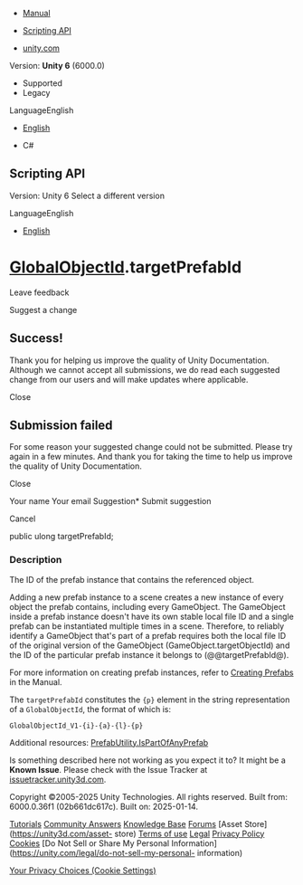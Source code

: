 [ ]()

  * [Manual](../Manual/index.html)
  * [Scripting API](../ScriptReference/index.html)

  * [unity.com](https://unity.com/)

Version: **Unity 6** (6000.0)

  * Supported
  * Legacy

LanguageEnglish

  * [English]()

  * C#

[ ](https://docs.unity3d.com)

## Scripting API

Version: Unity 6 Select a different version

LanguageEnglish

  * [English]()

#  [GlobalObjectId](GlobalObjectId.html).targetPrefabId

Leave feedback

Suggest a change

## Success!

Thank you for helping us improve the quality of Unity Documentation. Although
we cannot accept all submissions, we do read each suggested change from our
users and will make updates where applicable.

Close

## Submission failed

For some reason your suggested change could not be submitted. Please <a>try
again</a> in a few minutes. And thank you for taking the time to help us
improve the quality of Unity Documentation.

Close

Your name Your email Suggestion* Submit suggestion

Cancel

[ ]()

public ulong targetPrefabId;

### Description

The ID of the prefab instance that contains the referenced object.

Adding a new prefab instance to a scene creates a new instance of every object
the prefab contains, including every GameObject. The GameObject inside a
prefab instance doesn't have its own stable local file ID and a single prefab
can be instantiated multiple times in a scene. Therefore, to reliably identify
a GameObject that's part of a prefab requires both the local file ID of the
original version of the GameObject (GameObject.targetObjectId) and the ID of
the particular prefab instance it belongs to (@@targetPrefabId@).  
  
For more information on creating prefab instances, refer to [Creating
Prefabs](../Manual/CreatingPrefabs.html) in the Manual.  
  
The `targetPrefabId` constitutes the `{p}` element in the string
representation of a `GlobalObjectId`, the format of which is:  
  
`GlobalObjectId_V1-{i}-{a}-{l}-{p}`  
  
Additional resources:
[PrefabUtility.IsPartOfAnyPrefab](PrefabUtility.IsPartOfAnyPrefab.html)

Is something described here not working as you expect it to? It might be a
**Known Issue**. Please check with the Issue Tracker at
[issuetracker.unity3d.com](https://issuetracker.unity3d.com).

Copyright ©2005-2025 Unity Technologies. All rights reserved. Built from:
6000.0.36f1 (02b661dc617c). Built on: 2025-01-14.

[Tutorials](https://unity3d.com/learn) [Community
Answers](https://answers.unity3d.com) [Knowledge
Base](https://support.unity3d.com/hc/en-us)
[Forums](https://forum.unity3d.com) [Asset Store](https://unity3d.com/asset-
store) [Terms of use](https://docs.unity3d.com/Manual/TermsOfUse.html)
[Legal](https://unity.com/legal) [Privacy
Policy](https://unity.com/legal/privacy-policy)
[Cookies](https://unity.com/legal/cookie-policy) [Do Not Sell or Share My
Personal Information](https://unity.com/legal/do-not-sell-my-personal-
information)

[Your Privacy Choices (Cookie Settings)](javascript:void\(0\);)

